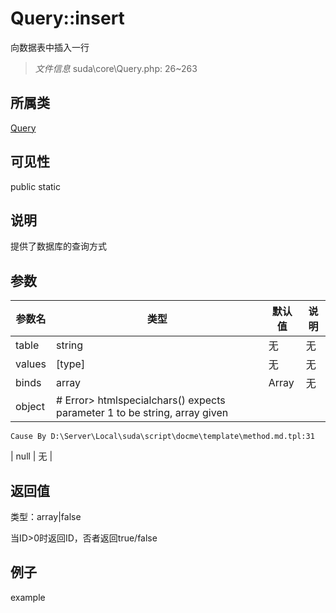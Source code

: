 # Query::insert

向数据表中插入一行

> *文件信息* suda\core\Query.php: 26~263

## 所属类 

[Query](../Query.md)

## 可见性

 public static

## 说明

提供了数据库的查询方式



## 参数


| 参数名 | 类型 | 默认值 | 说明 |
|--------|-----|-------|-------|
| table |  string | 无 | 无 |
| values |  [type] | 无 | 无 |
| binds |  array | Array | 无 |
| object |  # Error> htmlspecialchars() expects parameter 1 to be string, array given
	Cause By D:\Server\Local\suda\script\docme\template\method.md.tpl:31
 | null | 无 |



## 返回值

类型：array|false

 当ID&gt;0时返回ID，否者返回true/false



## 例子

example